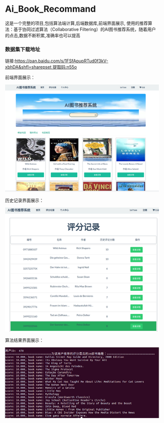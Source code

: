 # Ai_Book_Recommand
这是一个完整的项目,包括算法端计算,后端数据库,前端界面展示,  使用的推荐算法：基于协同过滤算法（Collaborative Filtering）的AI图书推荐系统，随着用户的点击,数据不断积累,准确率也可以提高

### 数据集下载地址

链接:https://pan.baidu.com/s/1FSfApupRTud0f3kV-xbhDA&shfl=sharepset 提取码:n55o

前端界面展示：

![image](https://github.com/Byronnar/Ai_Book_Recommand/blob/master/images/index.png)

历史记录界面展示：

![image](https://github.com/Byronnar/Ai_Book_Recommand/blob/master/images/histrical.png)

算法结果界面展示：

![image](https://github.com/Byronnar/Ai_Book_Recommand/blob/master/images/result678.png)

